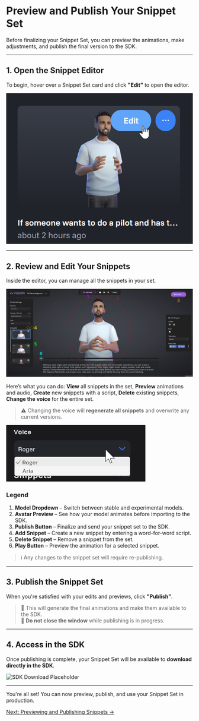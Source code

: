 # Preview and Publish Your Snippet Set

Before finalizing your Snippet Set, you can preview the animations, make adjustments, and publish the final version to the SDK.

---

## 1. Open the Snippet Editor

To begin, hover over a Snippet Set card and click **"Edit"** to open the editor.

![Edit Button Placeholder](/assets/images/getting-started/previewing-and-publishing-snippets/click-edit.png)

---

## 2. Review and Edit Your Snippets

Inside the editor, you can manage all the snippets in your set.

![Snippet Preview Placeholder](/assets/images/getting-started/previewing-and-publishing-snippets/preview-page.png)

Here’s what you can do: **View** all snippets in the set, **Preview** animations and audio, **Create** new snippets with a script, **Delete** existing snippets, **Change the voice** for the entire set.

> ⚠️ Changing the voice will **regenerate all snippets** and overwrite any current versions.

![Change Voice Placeholder](/assets/images/getting-started/previewing-and-publishing-snippets/choose-voice.png)

### Legend

1. **Model Dropdown** – Switch between stable and experimental models.
2. **Avatar Preview** – See how your model animates before importing to the SDK.
3. **Publish Button** – Finalize and send your snippet set to the SDK.
4. **Add Snippet** – Create a new snippet by entering a word-for-word script.
5. **Delete Snippet** – Remove a snippet from the set.
6. **Play Button** – Preview the animation for a selected snippet.

> ℹ️ Any changes to the snippet set will require re-publishing.

---

## 3. Publish the Snippet Set

When you're satisfied with your edits and previews, click **"Publish"**.

> 🔄 This will generate the final animations and make them available to the SDK.  
> 🛑 **Do not close the window** while publishing is in progress.

---

## 4. Access in the SDK

Once publishing is complete, your Snippet Set will be available to **download directly in the SDK**.

![SDK Download Placeholder](path/to/image-sdk-download.png)

---

You're all set! You can now preview, publish, and use your Snippet Set in production.

[Next: Previewing and Publishing Snippets →](/getting-started/previewing-and-publishing-snippets)
